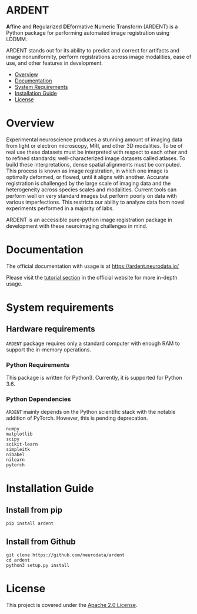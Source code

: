 # ARDENT
**A**ffine and **R**egularized **DE**formative **N**umeric **T**ransform (ARDENT) is a Python package for performing automated image registration using LDDMM.

ARDENT stands out for its ability to predict and correct for artifacts and image nonuniformity, perform registrations across image modalities, ease of use, and other features in development.

- [Overview](#overview)
- [Documentation](#documentation)
- [System Requirements](#system-requirements)
- [Installation Guide](#installation-guide)
- [License](#license)

# Overview
Experimental neuroscience produces a stunning amount of imaging data from light or electron microscopy, MRI, and other 3D modalities. To be of real use these datasets must be interpreted with respect to each other and to refined standards: well-characterized image datasets called atlases. To build these interpretations, dense spatial alignments must be computed. This process is known as image registration, in which one image is optimally deformed, or flowed, until it aligns with another. Accurate registration is challenged by the large scale of imaging data and the heterogeneity across species scales and modalities. Current tools can perform well on very standard images but perform poorly on data with various imperfections. This restricts our ability to analyze data from novel experiments performed in a majority of labs.

ARDENT is an accessible pure-python image registration package in development with these neuroimaging challenges in mind.

# Documentation
The official documentation with usage is at https://ardent.neurodata.io/

Please visit the [tutorial section](https://ardent.neurodata.io/tutorial.html) in the official website for more in-depth usage.

# System requirements

## Hardware requirements
`ARDENT` package requires only a standard computer with enough RAM to support the in-memory operations.

### Python Requirements
This package is written for Python3. Currently, it is supported for Python 3.6.

### Python Dependencies
`ARDENT` mainly depends on the Python scientific stack with the notable addition of PyTorch. However, this is pending deprecation.
```
numpy
matplotlib
scipy
scikit-learn
simpleitk
nibabel
nilearn
pytorch
```

# Installation Guide
## Install from pip
```
pip install ardent
```

## Install from Github
```
git clone https://github.com/neurodata/ardent
cd ardent
python3 setup.py install
```

# License
This project is covered under the [Apache 2.0 License](https://github.com/neurodata/ardent/blob/master/LICENSE).
